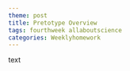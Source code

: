 ```yaml
---
theme: post
title: Pretotype Overview
tags: fourthweek allaboutscience
categories: Weeklyhomework
---
```

text

<object 
  data="/docs/Pretotype_overview.pdf" 
  width="1000" 
  height="1000" 
  type="application/pdf"></object>
